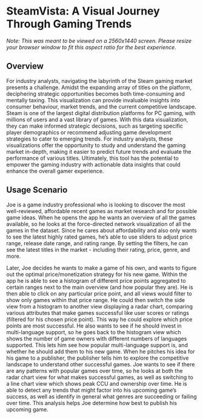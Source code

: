 # SteamVista: A Visual Journey Through Gaming Trends

_Note: This was meant to be viewed on a 2560x1440 screen. Please resize your browser window to fit this aspect ratio for the best experience._

## Overview

For industry analysts, navigating the labyrinth of the Steam gaming market presents a challenge. Amidst the expanding array of titles on the platform, deciphering strategic opportunities becomes both time-consuming and mentally taxing. This visualization can provide invaluable insights into consumer behaviour, market trends, and the current competitive landscape. Steam is one of the largest digital distribution platforms for PC gaming, with millions of users and a vast library of games. With this data visualization, they can make informed strategic decisions, such as targeting specific player demographics or recommend adjusting game development strategies to cater to emerging trends. For industry analysts, these visualizations offer the opportunity to study and understand the gaming market in-depth, making it easier to predict future trends and evaluate the performance of various titles. Ultimately, this tool has the potential to empower the gaming industry with actionable data insights that could enhance the overall gamer experience.

## Usage Scenario

Joe is a game industry professional who is looking to discover the most well-reviewed, affordable recent games as market research and for possible game ideas. When he opens the app he wants an overview of all the games available, so he looks at the force-directed network visualization of all the games in the dataset. Since he cares about affordability and also only wants to see the latest highly rated games, he’s able to use sliders to adjust price range, release date range, and rating range. By setting the filters, he can see the latest titles in the market - including their rating, price, genre, and more.

Later, Joe decides he wants to make a game of his own, and wants to figure out the optimal price/monetization strategy for his new game. Within the app he is able to see a histogram of different price points aggregated to certain ranges next to the main overview (and how popular they are). He is then able to click on any particular price point, and all views would filter to show only games within that price range. He could then switch the side view from a histogram to another view displaying a radar chart, comparing various attributes that make games successful like user scores or ratings (filtered for his chosen price point). This way he could explore which price points are most successful. He also wants to see if he should invest in multi-language support, so he goes back to the histogram view which shows the number of game owners with different numbers of languages supported. This lets him see how popular multi-language support is, and whether he should add them to his new game. When he pitches his idea for his game to a publisher, the publisher tells him to explore the competitive landscape to understand other successful games. Joe wants to see if there are any patterns with popular games over time, so he looks at both the radar chart view for what makes successful games, as well as switching to a line chart view which shows peak CCU and ownership over time. He is able to detect any trends that might factor into his upcoming game’s success, as well as identify in general what genres are succeeding or failing over time. This analysis helps Joe determine how best to publish his upcoming game.
